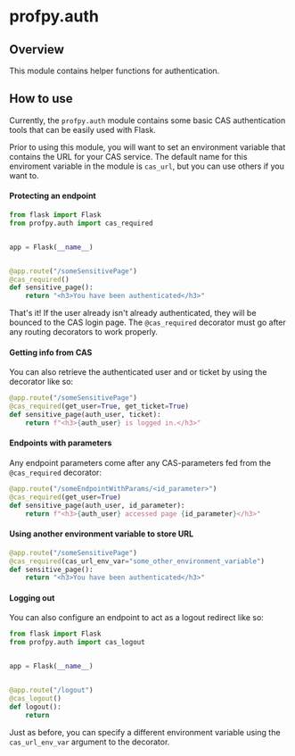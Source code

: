 # profpy.auth
## Overview
This module contains helper functions for authentication.

## How to use
Currently, the ```profpy.auth``` module contains some basic CAS authentication tools that can be easily used with Flask. 

Prior to using this module, you will want to set an environment variable that contains the URL for your CAS service. The 
default name for this enviroment variable in the module is ```cas_url```, but you can use others if you want to.

#### Protecting an endpoint
```python
from flask import Flask
from profpy.auth import cas_required


app = Flask(__name__)


@app.route("/someSensitivePage")
@cas_required()
def sensitive_page():
    return "<h3>You have been authenticated</h3>"
```

That's it! If the user already isn't already authenticated, they will be bounced to the CAS login page. The ```@cas_required``` decorator
must go after any routing decorators to work properly.

#### Getting info from CAS
You can also retrieve the authenticated user and or ticket by using the decorator like so:
```python
@app.route("/someSensitivePage")
@cas_required(get_user=True, get_ticket=True)
def sensitive_page(auth_user, ticket):
    return f"<h3>{auth_user} is logged in.</h3>"
```

#### Endpoints with parameters
Any endpoint parameters come after any CAS-parameters fed from the ```@cas_required``` decorator:
```python
@app.route("/someEndpointWithParams/<id_parameter>")
@cas_required(get_user=True)
def sensitive_page(auth_user, id_parameter):
    return f"<h3>{auth_user} accessed page {id_parameter}</h3>"
```

#### Using another environment variable to store URL
```python
@app.route("/someSensitivePage")
@cas_required(cas_url_env_var="some_other_environment_variable")
def sensitive_page():
    return "<h3>You have been authenticated</h3>"
```

#### Logging out
You can also configure an endpoint to act as a logout redirect like so:
```python
from flask import Flask
from profpy.auth import cas_logout


app = Flask(__name__)


@app.route("/logout")
@cas_logout()
def logout():
    return
```
Just as before, you can specify a different environment variable using the ```cas_url_env_var``` argument to the decorator.